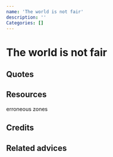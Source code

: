 ```yaml
---
name: 'The world is not fair'
description: ''
Categories: []
---
```

# The world is not fair


## Quotes

## Resources

erroneous zones
## Credits

## Related advices

